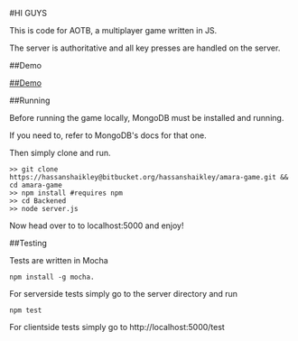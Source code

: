 #HI GUYS

This is code for AOTB, a multiplayer game written in JS. 

The server is authoritative and all key presses are handled on the server.

##Demo

[##Demo](http://aotb.io )

##Running

Before running the game locally, MongoDB must be installed and running.

If you need to, refer to MongoDB's docs for that one.  

Then simply clone and run.

    >> git clone https://hassanshaikley@bitbucket.org/hassanshaikley/amara-game.git && cd amara-game
    >> npm install #requires npm
    >> cd Backened
    >> node server.js

Now head over to to localhost:5000 and enjoy!

##Testing

Tests are written in Mocha

    npm install -g mocha.

For serverside tests simply go to the server directory and run

    npm test

For clientside tests simply go to http://localhost:5000/test
